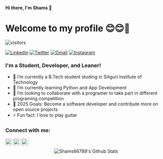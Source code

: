 #### Hi there, I'm Shams 👋
# Welcome to my profile  😊😊🌹

![visitors](https://visitor-badge.laobi.icu/badge?page_id=Shams66789.visitor-badge)
<br>

<a href="https://www.linkedin.com/in/md-shams-tabrej-ansari-855449193/" target="_blank"><img src="https://img.shields.io/badge/-Md Shams Tabrej Ansari-blue?style=flat-square&logo=Linkedin&logoColor=white" alt="Linkedin"></a>  <a href="https://twitter.com/MdShamsTabrejA4" target="_blank"><img src="https://img.shields.io/badge/-@MdShamsTabrejA4-1ca0f1?style=flat-square&labelColor=1ca0f1&logo=twitter&logoColor=white" alt="Twitter"></a>  <a href="mailto:rajansari66789@gmail.com" target="_blank"><img src="https://img.shields.io/badge/-rajansari66789@gmail.com-c14438?style=flat-square&logo=Gmail&logoColor=white" alt="Gmail"></a>  <a href="https://instagram.com/md_shams_tabrej_ansari/" target="_blank"><img src="https://img.shields.io/badge/-md_shams_tabrej_ansari-C13584?style=flat-square&labelColor=C13584&logo=instagram&logoColor=white" alt="Instagram"></a>   <!--<a href="https://www.Whatsapp.com/+91 8617658978" target="_blank"><img src="https://img.shields.io/badge/-Shams-blue?style=flat-square&logo=Whatsapp&logoColor=white" alt="Whatsapp">-->

<!--![z6pkbof42d5ljfxtox3p](https://user-images.githubusercontent.com/53803245/87873597-889bf180-c9e0-11ea-936c-0c1abb3259e7.png)-->

### I'm a Student, Developer, and Leaner!
- 🔭 I’m currently a B.Tech student studing in Siliguri Institute of Technology
- 🌱 I’m currently learning Python and App Development
- 👯 I’m looking to collaborate with a programer to take part in different programing competition
- 🥅 2025 Goals: Become a software developer and contribute more on open source projects
- ⚡ Fun fact: I love to play guitar


### Connect with me:

[<img align="left" alt="MdShamsTabrejA4 | Twitter" width="22px" src="https://cdn.jsdelivr.net/npm/simple-icons@v3/icons/twitter.svg" />][twitter]
[<img align="left" alt="md-shams-tabrej-ansari-855449193/ | LinkedIn" width="22px" src="https://cdn.jsdelivr.net/npm/simple-icons@v3/icons/linkedin.svg" />][linkedin]
[<img align="left" alt="md_shams_tabrej_ansari | Instagram" width="22px" src="https://cdn.jsdelivr.net/npm/simple-icons@v3/icons/instagram.svg" />][instagram]

<br />

[twitter]: https://twitter.com/MdShamsTabrejA4
[instagram]: https://instagram.com/md_shams_tabrej_ansari
[linkedin]: https://linkedin.com/in/md-shams-tabrej-ansari-855449193

<p align="center">
<img alt="Shams66789's Github Stats" src="https://github-readme-stats.vercel.app/api?username=Shams66789&show_icons=true&hide_border=true" />
</p>
